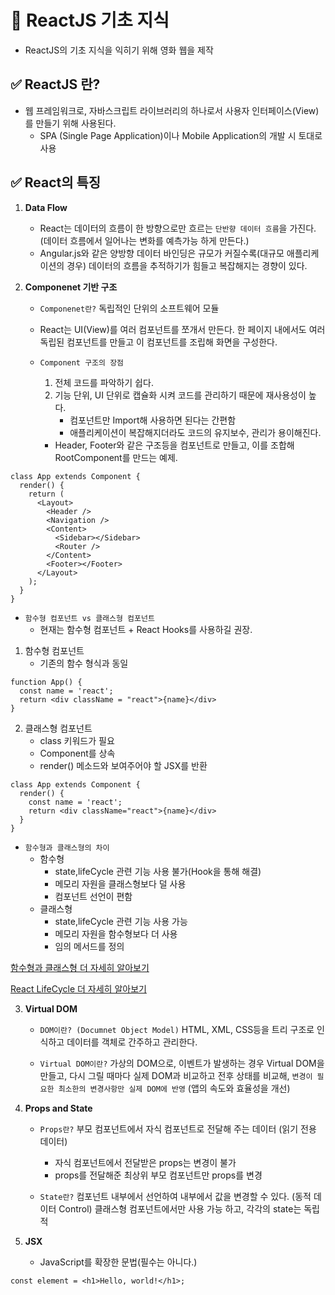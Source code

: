 # 📖 ReactJS 기초 지식

- ReactJS의 기초 지식을 익히기 위해 영화 웹을 제작

## ✅ ReactJS 란?

- 웹 프레임워크로, 자바스크립트 라이브러리의 하나로서 사용자 인터페이스(View) 를 만들기 위해 사용된다.
  - SPA (Single Page Application)이나 Mobile Application의 개발 시 토대로 사용

## ✅ React의 특징

1. **Data Flow**

   - React는 데이터의 흐름이 한 방향으로만 흐르는 `단반향 데이터 흐름`을 가진다. (데이터 흐름에서 일어나는 변화를 예측가능 하게 만든다.)
   - Angular.js와 같은 양방향 데이터 바인딩은 규모가 커질수록(대규모 애플리케이션의 경우) 데이터의 흐름을 추적하기가 힘들고 복잡해지는 경향이 있다.

2. **Componenet 기반 구조**

   - `Componenet란?` 독립적인 단위의 소프트웨어 모듈
   - React는 UI(View)를 여러 컴포넌트를 쪼개서 만든다. 한 페이지 내에서도 여러 독립된 컴포넌트를 만들고 이 컴포넌트를 조립해 화면을 구성한다.

   - `Component 구조의 장점`

     1. 전체 코드를 파악하기 쉽다.
     2. 기능 단위, UI 단위로 캡슐화 시켜 코드를 관리하기 때문에 재사용성이 높다.
        - 컴포넌트만 Import해 사용하면 된다는 간편함
        - 애플리케이션이 복잡해지더라도 코드의 유지보수, 관리가 용이해진다.

     - Header, Footer와 같은 구조등을 컴포넌트로 만들고, 이를 조합해 RootComponent를 만드는 예제.

```react
class App extends Component {
  render() {
    return (
      <Layout>
        <Header />
        <Navigation />
        <Content>
          <Sidebar></Sidebar>
          <Router />
        </Content>
        <Footer></Footer>
      </Layout>
    );
  }
}
```

- `함수형 컴포넌트 vs 클래스형 컴포넌트`
  - 현재는 함수형 컴포넌트 + React Hooks를 사용하길 권장.

1.  함수형 컴포넌트
    - 기존의 함수 형식과 동일

```react
function App() {
  const name = 'react';
  return <div className = "react">{name}</div>
}
```

2.  클래스형 컴포넌트
    - class 키워드가 필요
    - Component를 상속
    - render() 메소드와 보여주어야 할 JSX를 반환

```react
class App extends Component {
  render() {
    const name = 'react';
    return <div className="react">{name}</div>
  }
}
```

- `함수형과 클래스형의 차이`
  - 함수형
    - state,lifeCycle 관련 기능 사용 불가(Hook을 통해 해결)
    - 메모리 자원을 클래스형보다 덜 사용
    - 컴포넌트 선언이 편함
  - 클래스형
    - state,lifeCycle 관련 기능 사용 가능
    - 메모리 자원을 함수형보다 더 사용
    - 임의 메서드를 정의

[함수형과 클래스형 더 자세히 알아보기](https://velog.io/@sdc337dc/0.%ED%81%B4%EB%9E%98%EC%8A%A4%ED%98%95-%EC%BB%B4%ED%8F%AC%EB%84%8C%ED%8A%B8)

[React LifeCycle 더 자세히 알아보기](https://velog.io/@sdc337dc/Class-Component%EC%9D%98-Life-Cycle)

3. **Virtual DOM**

   - `DOM이란? (Documnet Object Model)` HTML, XML, CSS등을 트리 구조로 인식하고 데이터를 객체로 간주하고 관리한다.

   - `Virtual DOM이란?` 가상의 DOM으로, 이벤트가 발생하는 경우 Virtual DOM을 만들고, 다시 그릴 때마다 실제 DOM과 비교하고 전후 상태를 비교해, `변경이 필요한 최소한의 변경사항만 실제 DOM에 반영` (앱의 속도와 효율성을 개선)

4. **Props and State**

   - `Props란?` 부모 컴포넌트에서 자식 컴포넌트로 전달해 주는 데이터 (읽기 전용 데이터)

     - 자식 컴포넌트에서 전달받은 props는 변경이 불가
     - props를 전달해준 최상위 부모 컴포넌트만 props를 변경

   - `State란?` 컴포넌트 내부에서 선언하여 내부에서 값을 변경할 수 있다. (동적 데이터 Control) 클래스형 컴포넌트에서만 사용 가능 하고, 각각의 state는 독립적

5. **JSX**
   - JavaScript를 확장한 문법(필수는 아니다.)

```react
const element = <h1>Hello, world!</h1>;
```
